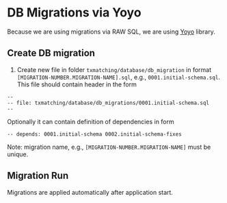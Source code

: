 # DB Migrations via Yoyo

Because we are using migrations via RAW SQL, we are using [Yoyo](https://ollycope.com/software/yoyo/latest/) library.

## Create DB migration

1. Create new file in folder `txmatching/database/db_migration` in format `[MIGRATION-NUMBER.MIGRATION-NAME].sql`,
 e.g., `0001.initial-schema.sql`. This file should contain header in the form
```
--
-- file: txmatching/database/db_migrations/0001.initial-schema.sql
--
```
Optionally it can contain definition of dependencies in form
```
-- depends: 0001.initial-schema 0002.initial-schema-fixes
```

Note: migration name, e.g., `[MIGRATION-NUMBER.MIGRATION-NAME]` must be unique.


## Migration Run

Migrations are applied automatically after application start.
